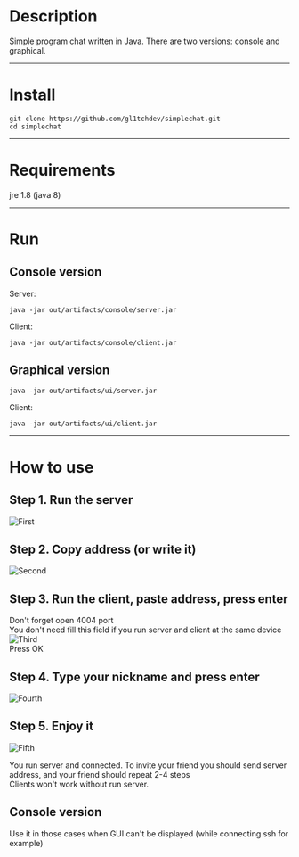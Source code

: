 # Description
Simple program chat written in Java. There are two versions: console and graphical. 
____
# Install
```
git clone https://github.com/gl1tchdev/simplechat.git    
cd simplechat
```
____
# Requirements
jre 1.8 (java 8)
____
# Run
## Console version
Server:
```
java -jar out/artifacts/console/server.jar
```
Client:
```
java -jar out/artifacts/console/client.jar
```
## Graphical version
```
java -jar out/artifacts/ui/server.jar
```
Client:
```
java -jar out/artifacts/ui/client.jar
```
____
# How to use
## Step 1. Run the server
![First](https://i.imgur.com/5kyJMZL.png "UI server")
## Step 2. Copy address (or write it)
![Second](https://i.imgur.com/fwjAmhQ.png "UI server")
## Step 3. Run the client, paste address, press enter

Don't forget open 4004 port  
You don't need fill this field if you run server and client at the same device
![Third](https://i.imgur.com/6ZO8BgJ.png "UI client")  
Press OK
## Step 4. Type your nickname and press enter 
![Fourth](https://i.imgur.com/RUUKOqp.png "UI client")
## Step 5. Enjoy it
![Fifth](https://i.imgur.com/LUK57qE.png "UI client")

You run server and connected. To invite your friend you should send server address, and your friend should repeat 2-4 steps  
Clients won't work without run server.
## Console version
Use it in those cases when GUI can't be displayed  (while connecting ssh for example)
